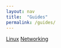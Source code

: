```yaml
---
layout: nav
title:  "Guides"
permalink: /guides/
---
```


<div class="guides">

  <a class="post-link" href="/guides/linux/">Linux</a>
  <a class="post-link" href="/guides/networking/">Networking</a>  

</div>
